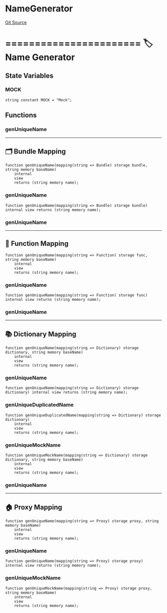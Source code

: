 # NameGenerator
[Git Source](https://github.com/metacontract/mc/blob/0cf91165f9ec2cbeeba800a4baf4e81e2df5c3bb/src/devkit/utils/mapping/NameGenerator.sol)

=======================
🏷️ Name Generator
=========================


## State Variables
### MOCK

```solidity
string constant MOCK = "Mock";
```


## Functions
### genUniqueName

------------------------
🗂️ Bundle Mapping
--------------------------


```solidity
function genUniqueName(mapping(string => Bundle) storage bundle, string memory baseName)
    internal
    view
    returns (string memory name);
```

### genUniqueName


```solidity
function genUniqueName(mapping(string => Bundle) storage bundle) internal view returns (string memory name);
```

### genUniqueName

-------------------------
🧩 Function Mapping
---------------------------


```solidity
function genUniqueName(mapping(string => Function) storage func, string memory baseName)
    internal
    view
    returns (string memory name);
```

### genUniqueName


```solidity
function genUniqueName(mapping(string => Function) storage func) internal view returns (string memory name);
```

### genUniqueName

---------------------------
📚 Dictionary Mapping
-----------------------------


```solidity
function genUniqueName(mapping(string => Dictionary) storage dictionary, string memory baseName)
    internal
    view
    returns (string memory name);
```

### genUniqueName


```solidity
function genUniqueName(mapping(string => Dictionary) storage dictionary) internal view returns (string memory name);
```

### genUniqueDuplicatedName


```solidity
function genUniqueDuplicatedName(mapping(string => Dictionary) storage dictionary)
    internal
    view
    returns (string memory name);
```

### genUniqueMockName


```solidity
function genUniqueMockName(mapping(string => Dictionary) storage dictionary, string memory baseName)
    internal
    view
    returns (string memory name);
```

### genUniqueName

-----------------------
🏠 Proxy Mapping
-------------------------


```solidity
function genUniqueName(mapping(string => Proxy) storage proxy, string memory baseName)
    internal
    view
    returns (string memory name);
```

### genUniqueName


```solidity
function genUniqueName(mapping(string => Proxy) storage proxy) internal view returns (string memory name);
```

### genUniqueMockName


```solidity
function genUniqueMockName(mapping(string => Proxy) storage proxy, string memory baseName)
    internal
    view
    returns (string memory name);
```

